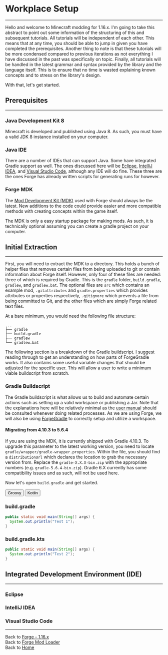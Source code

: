 <link rel="stylesheet" href="../../../tabs/style.css">
<script src="../../../tabs/handler.js"></script>

# Workplace Setup
---

Hello and welcome to Minecraft modding for 1.16.x. I'm going to take this abstract to point out some information of the structuring of this and subsequent tutorials. All tutorials will be independent of each other. This means that at any time, you should be able to jump in given you have completed the prerequisites. Another thing to note is that these tutorials will be more condensed compared to previous iterations as not everything I have discussed in the past was specifically on topic. Finally, all tutorials will be handled in the latest grammar and syntax provided by the library and the language itself. This is to ensure that no time is wasted explaining known concepts and to stress on the library's design.

With that, let's get started.

## Prerequisites
---

### Java Development Kit 8

Minecraft is developed and published using Java 8. As such, you must have a valid JDK 8 instance installed on your computer. 

### Java IDE

There are a number of IDEs that can support Java. Some have integrated Gradle support as well. The ones discussed here will be [Eclipse](https://www.eclipse.org/downloads/packages/), [IntelliJ IDEA](https://www.jetbrains.com/idea/download/#section=windows), and [Visual Studio Code](https://code.visualstudio.com/), although any IDE will do fine. These three are the ones Forge has already written scripts for generating runs for however.

### Forge MDK

The [Mod Development Kit (MDK)](https://files.minecraftforge.net/) used with Forge should always be the latest. New additions to the code could provide easier and more compatible methods with creating concepts within the game itself.

The MDK is only a easy startup package for making mods. As such, it is technically optional assuming you can create a gradle project on your computer.

## Initial Extraction
---

First, you will need to extract the MDK to a directory. This holds a bunch of helper files that removes certain files from being uploaded to git or contain information about Forge itself. However, only four of these files are needed: three of which is required by Gradle. This is the `gradle` folder, `build.gradle`, `gradlew`, and `gradlew.bat`. The optional files are `src` which contains an example mod, `.gitattributes` and `gradle.properties` which provides attributes or properties respectively, `.gitignore` which prevents a file from being committed to Git, and the other files which are simply Forge related text files.

At a bare minimum, you would need the following file structure:
```
...
├── gradle
├── build.gradle
├── gradlew
└── gradlew.bat
```

The following section is a breakdown of the Gradle buildscript. I suggest reading through to get an understanding on how parts of ForgeGradle works. It also contains some useful variable changes that should be adjusted for the specific user. This will allow a user to write a minimum viable buildscript from scratch.

### Gradle Buildscript

The Gradle buildscript is what allows us to build and automate certain actions such as setting up a valid workspace or publishing a Jar. Note that the explanations here will be relatively minimal as the [user manual](https://docs.gradle.org/current/userguide/userguide.html) should be consulted whenever doing related processes. As we are using Forge, we will also be using [ForgeGradle](https://github.com/MinecraftForge/ForgeGradle) to correctly setup and utilize a workspace.

#### Migrating from 4.10.3 to 5.6.4

If you are using the MDK, it is currently shipped with Gradle 4.10.3. To upgrade this parameter to the latest working version, you need to locate `gradle/wrapper/gradle-wrapper.properties`. Within the file, you should find a `distributionUrl` which declares the location to grab the necessary version from. Replace the `gradle-X.X.X-bin.zip` with the appropriate numbers (e.g. `gradle-5.6.4-bin.zip`). Gradle 6.X currently has some compatibility issues and as such, will not be used here.

Now let's open `build.gradle` and get started.

<div class="tab">
  <button class="tablinks" onclick="openSection(event, 'Groovy')" id="defaultOpen">Groovy</button>
  <button class="tablinks" onclick="openSection(event, 'Kotlin')">Kotlin</button>
</div>

<div id="Groovy" class="tabcontent" markdown="1">
  <h3>build.gradle</h3>

  ```java
  public static void main(String[] args) {
    System.out.println("Test 1");
  }
  ```
</div>

<div id="Kotlin" class="tabcontent" markdown="1">
  <h3>build.gradle.kts</h3>
  
  ```java
  public static void main(String[] args) {
    System.out.println("Test 2");
  }
  ```
</div>

## Integrated Development Environment (IDE)
---

### Eclipse

### IntelliJ IDEA

### Visual Studio Code

---
Back to [Forge - 1.16.x](../)  
Back to [Forge Mod Loader](../../)  
Back to [Home](../../../)

<script>document.getElementById("defaultOpen").click();</script>